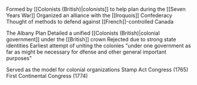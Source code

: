 Formed by [[Colonists (British)|colonists]] to help plan during the [[Seven Years War]]
Organized an alliance with the [[Iroquois]] Confederacy
Thought of methods to defend against [[French]]-controlled Canada

The Albany Plan
	Detailed a unified [[Colonists (British)|colonial government]] under the [[British]] crown
	Rejected due to strong state identities
	Earliest attempt of uniting the colonies 
	"under one government as far as might be necessary for dfense and other general important purposes"

Served as the model for colonial organizations
	Stamp Act Congress (1765)
	First Continental Congress (1774)